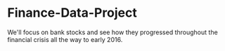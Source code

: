 # Finance-Data-Project
We'll focus on bank stocks and see how they progressed throughout the financial crisis all the way to early 2016.
